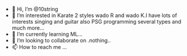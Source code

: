 - 👋 Hi, I’m @10string
- 👀 I’m interested in Karate 2 styles wado R and wado K.I have lots of interests singing and guitar also PSG programming several types and much more...
- 🌱 I’m currently learning ML...
- 💞️ I’m looking to collaborate on .nothing..
- 📫 How to reach me ...

<!---
10string/10string is a ✨ special ✨ repository because its `README.md` (this file) appears on your GitHub profile.
You can click the Preview link to take a look at your changes.
--->
